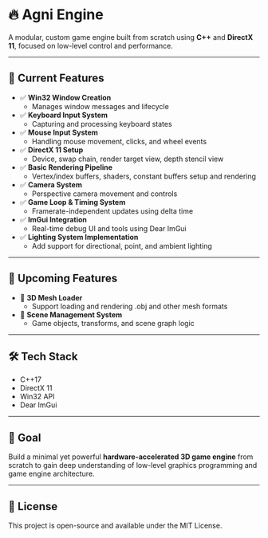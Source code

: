 # 🔥 Agni Engine 
A modular, custom game engine built from scratch using **C++** and **DirectX 11**, focused on low-level control and performance.

---

## 🔹 Current Features  

- ✅ **Win32 Window Creation**  
  - Manages window messages and lifecycle  
- ✅ **Keyboard Input System**  
  - Capturing and processing keyboard states  
- ✅ **Mouse Input System**  
  - Handling mouse movement, clicks, and wheel events  
- ✅ **DirectX 11 Setup**  
  - Device, swap chain, render target view, depth stencil view  
- ✅ **Basic Rendering Pipeline**  
  - Vertex/index buffers, shaders, constant buffers setup and rendering  
- ✅ **Camera System**  
  - Perspective camera movement and controls  
- ✅ **Game Loop & Timing System**  
  - Framerate-independent updates using delta time  
- ✅ **ImGui Integration**  
  - Real-time debug UI and tools using Dear ImGui
- ✅ **Lighting System Implementation**  
  - Add support for directional, point, and ambient lighting  

---

## 🔹 Upcoming Features  

- 🧠 **3D Mesh Loader** 
  - Support loading and rendering .obj and other mesh formats  
- 🧰 **Scene Management System**  
  - Game objects, transforms, and scene graph logic  

---

## 🛠️ Tech Stack  
- C++17  
- DirectX 11  
- Win32 API  
- Dear ImGui  

---

## 🧠 Goal  
Build a minimal yet powerful **hardware-accelerated 3D game engine** from scratch to gain deep understanding of low-level graphics programming and game engine architecture.

---

## 📌 License  
This project is open-source and available under the MIT License.
